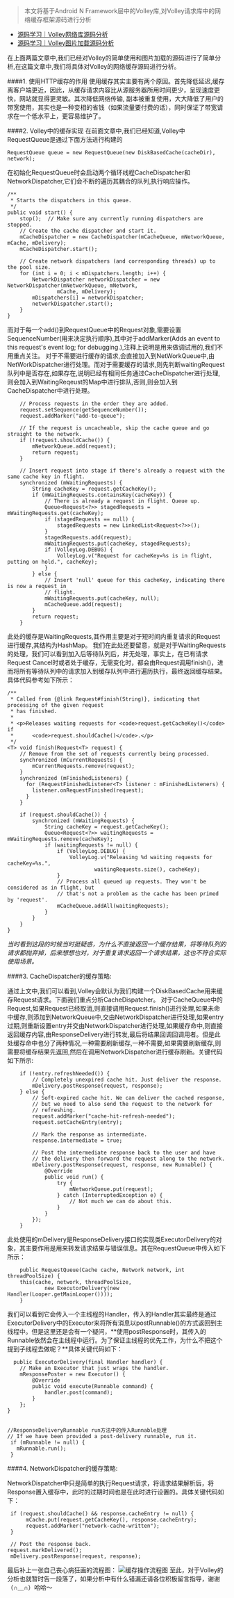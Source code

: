 > 本文将基于Android N Framework层中的Volley库,对Volley请求库中的网络缓存框架源码进行分析

- [源码学习｜Volley网络库源码分析](http://www.jianshu.com/p/0e2d0d8b4e97)
- [源码学习｜Volley图片加载源码分析](http://www.jianshu.com/p/2aa373c1c624)

在上面两篇文章中,我们已经对Volley的简单使用和图片加载的源码进行了简单分析,在这篇文章中,我们将具体对Volley的网络缓存源码进行分析。
 
####1. 使用HTTP缓存的作用
使用缓存其实主要有两个原因。首先降低延迟,缓存离客户端更近，因此，从缓存请求内容比从源服务器所用时间更少，呈现速度更快，网站就显得更灵敏。其次降低网络传输, 副本被重复使用，大大降低了用户的带宽使用，其实也是一种变相的省钱（如果流量要付费的话），同时保证了带宽请求在一个低水平上，更容易维护了。

####2.  Volley中的缓存实现
在前面文章中,我们已经知道,Volley中RequestQueue是通过下面方法进行构建的

    RequestQueue queue = new RequestQueue(new DiskBasedCache(cacheDir), network);

在初始化RequestQueue时会启动两个循环线程CacheDispatcher和NetworkDispatcher,它们会不断的遍历其耦合的队列,执行响应操作。

    /**
     * Starts the dispatchers in this queue.
     */
    public void start() {
        stop();  // Make sure any currently running dispatchers are stopped.
        // Create the cache dispatcher and start it.
        mCacheDispatcher = new CacheDispatcher(mCacheQueue, mNetworkQueue, mCache, mDelivery);
        mCacheDispatcher.start();

        // Create network dispatchers (and corresponding threads) up to the pool size.
        for (int i = 0; i < mDispatchers.length; i++) {
            NetworkDispatcher networkDispatcher = new NetworkDispatcher(mNetworkQueue, mNetwork,
                    mCache, mDelivery);
            mDispatchers[i] = networkDispatcher;
            networkDispatcher.start();
        }
    }

而对于每一个add()到RequestQueue中的Request对象,需要设置SequenceNumber(用来决定执行顺序),其中对于addMarker(Adds an event to this request's event log; for debugging.),注释上说明是用来做调试用的,我们不用重点关注。
对于不需要进行缓存的请求,会直接加入到NetWorkQueue中,由NetWorkDispatcher进行处理。而对于需要缓存的请求,则先判断waitingRequest队列中是否存在,如果存在,说明已经有相同任务通过CacheDispatcher进行处理,则会加入到WaitingReqeust的Map中进行排队,否则,则会加入到CacheDispatcher中进行处理。

        // Process requests in the order they are added.
        request.setSequence(getSequenceNumber());
        request.addMarker("add-to-queue");

        // If the request is uncacheable, skip the cache queue and go straight to the network.
        if (!request.shouldCache()) {
            mNetworkQueue.add(request);
            return request;
        }

        // Insert request into stage if there's already a request with the same cache key in flight.
        synchronized (mWaitingRequests) {
            String cacheKey = request.getCacheKey();
            if (mWaitingRequests.containsKey(cacheKey)) {
                // There is already a request in flight. Queue up.
                Queue<Request<?>> stagedRequests = mWaitingRequests.get(cacheKey);
                if (stagedRequests == null) {
                    stagedRequests = new LinkedList<Request<?>>();
                }
                stagedRequests.add(request);
                mWaitingRequests.put(cacheKey, stagedRequests);
                if (VolleyLog.DEBUG) {
                    VolleyLog.v("Request for cacheKey=%s is in flight, putting on hold.", cacheKey);
                }
            } else {
                // Insert 'null' queue for this cacheKey, indicating there is now a request in
                // flight.
                mWaitingRequests.put(cacheKey, null);
                mCacheQueue.add(request);
            }
            return request;
        }

此处的缓存是WaitingRequests,其作用主要是对于短时间内重复请求的Request进行缓存,其结构为HashMap。
我们在此处还要留意，就是对于WaitingRequests的处理，我们可以看到加入后等待队列后，并无处理，事实上，在已有请求Request Cancel时或者处于缓存，无需变化时，都会由Request调用finish()，进而将所有等待队列中的请求加入到缓存队列中进行遍历执行，最终返回缓存结果。具体代码参考如下所示：

    /**
     * Called from {@link Request#finish(String)}, indicating that processing of the given request
     * has finished.
     *
     * <p>Releases waiting requests for <code>request.getCacheKey()</code> if
     *      <code>request.shouldCache()</code>.</p>
     */
    <T> void finish(Request<T> request) {
        // Remove from the set of requests currently being processed.
        synchronized (mCurrentRequests) {
            mCurrentRequests.remove(request);
        }
        synchronized (mFinishedListeners) {
          for (RequestFinishedListener<T> listener : mFinishedListeners) {
            listener.onRequestFinished(request);
          }
        }

        if (request.shouldCache()) {
            synchronized (mWaitingRequests) {
                String cacheKey = request.getCacheKey();
                Queue<Request<?>> waitingRequests = mWaitingRequests.remove(cacheKey);
                if (waitingRequests != null) {
                    if (VolleyLog.DEBUG) {
                        VolleyLog.v("Releasing %d waiting requests for cacheKey=%s.",
                                waitingRequests.size(), cacheKey);
                    }
                    // Process all queued up requests. They won't be considered as in flight, but
                    // that's not a problem as the cache has been primed by 'request'.
                    mCacheQueue.addAll(waitingRequests);
                }
            }
        }
    }
*当时看到这段的时候当时挺疑惑，为什么不直接返回一个缓存结果，将等待队列的请求都抛弃掉，后来想想也对，对于重复请求返回一个请求结果，这也不符合实际使用场景。*

####3. CacheDispatcher的缓存策略:   

通过上文中,我们可以看到,Volley会默认为我们构建一个DiskBasedCache用来缓存Request请求。下面我们重点分析CacheDispatcher。
对于CacheQueue中的Request,如果Request已经取消,则直接调用Request.finish()进行处理,如果未命中缓存,则添加到NetworkQueue中,交由NetworkDispatcher进行处理,如果entry过期,则重新设置entry并交由NetworkDispatcher进行处理,如果缓存命中,则直接返回缓存内容,由ResponseDelivery进行转发,最后将结果回调回调用者。但是此处缓存命中也分了两种情况,一种需要刷新缓存,一种不需要,如果需要刷新缓存,则需要将缓存结果先返回,然后在调用NetworkDispatcher进行缓存刷新。关键代码如下所示:

        if (!entry.refreshNeeded()) {
            // Completely unexpired cache hit. Just deliver the response.
            mDelivery.postResponse(request, response);
        } else {
            // Soft-expired cache hit. We can deliver the cached response,
            // but we need to also send the request to the network for
            // refreshing.
            request.addMarker("cache-hit-refresh-needed");
            request.setCacheEntry(entry);

            // Mark the response as intermediate.
            response.intermediate = true;

            // Post the intermediate response back to the user and have
            // the delivery then forward the request along to the network.
            mDelivery.postResponse(request, response, new Runnable() {
                @Override
                public void run() {
                    try {
                        mNetworkQueue.put(request);
                    } catch (InterruptedException e) {
                        // Not much we can do about this.
                    }
                }
            });
        }

此处使用的mDelivery是ResponseDelivery接口的实现类ExecutorDelivery的对象，其主要作用是用来转发请求结果与错误信息。其在RequestQueue中传入如下所示：

        public RequestQueue(Cache cache, Network network, int threadPoolSize) {
        this(cache, network, threadPoolSize,
                new ExecutorDelivery(new Handler(Looper.getMainLooper())));
        }

我们可以看到它会传入一个主线程的Handler，传入的Handler其实最终是通过ExecutorDelivery中的Executor来将所有消息以postRunnable()的方式返回到主线程中。但是这里还是会有一个疑问，**使用postResponse时，其传入的Runnable依然会在主线程中运行。为了保证主线程的优先工作，为什么不把这个提到子线程去做呢？**具体关键代码如下：

      public ExecutorDelivery(final Handler handler) {
        // Make an Executor that just wraps the handler.
        mResponsePoster = new Executor() {
            @Override
            public void execute(Runnable command) {
                handler.post(command);
            }
        };
    }
    

    //ResponseDeliveryRunnable run方法中的传入Runnable处理
    // If we have been provided a post-delivery runnable, run it.
     if (mRunnable != null) {
       mRunnable.run();
     }
 
####4. NetworkDispatcher的缓存策略:

NetworkDispatcher中只是简单的执行Request请求，将请求结果解析后，将Response置入缓存中，此时的过期时间也是在此时进行设置的。具体关键代码如下：

     if (request.shouldCache() && response.cacheEntry != null) {
          mCache.put(request.getCacheKey(), response.cacheEntry);
          request.addMarker("network-cache-written");
     }

     // Post the response back.
    request.markDelivered();
     mDelivery.postResponse(request, response);

最后补上一张自己丧心病狂画的流程图：
![缓存操作流程图](http://upload-images.jianshu.io/upload_images/1489253-b063aa1e51e3f139.png?imageMogr2/auto-orient/strip%7CimageView2/2/w/1240)
至此，对于Volley的分析也就暂时告一段落了，如果分析中有什么错漏还请各位积极留言指导，谢谢（∩＿∩）哈哈～
